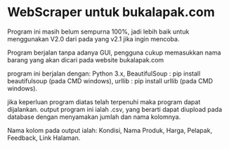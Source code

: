 # WebScraper untuk bukalapak.com

Program ini masih belum sempurna 100%, 
jadi lebih baik untuk menggunakan V2.0 dari pada yang v2.1 jika ingin mencoba.

Program berjalan tanpa adanya GUI, pengguna cukup memasukkan nama barang yang akan dicari pada website bukalapak.com

program ini berjalan dengan:
      Python 3.x,
      BeautifulSoup : pip install beautifulsoup (pada CMD windows),
      urllib : pip install urllib (pada CMD windows).
     
jika keperluan program diatas telah terpenuhi maka program dapat dijalankan.
output program ini ialah .csv, yang berarti dapat diupload pada database dengan menyamakan jumlah dan nama kolomnya.

Nama kolom pada output ialah:
  Kondisi,
  Nama Produk,
  Harga,
  Pelapak,
  Feedback,
  Link Halaman.
